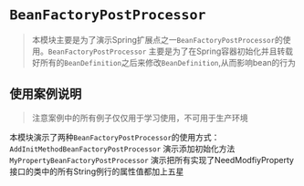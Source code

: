 # `BeanFactoryPostProcessor`
> 本模块主要是为了演示Spring扩展点之一`BeanFactoryPostProcessor`的使用。`BeanFactoryPostProcessor`
主要是为了在Spring容器初始化并且转载好所有的`BeanDefinition`之后来修改`BeanDefinition`,从而影响bean的行为


## 使用案例说明

> 注意案例中的所有例子仅仅用于学习使用，不可用于生产环境

本模块演示了两种`BeanFactoryPostProcessor`的使用方式：
`AddInitMethodBeanFactoryPostProcessor`  演示添加初始化方法
`MyPropertyBeanFactoryPostProcessor`  演示把所有实现了NeedModfiyProperty接口的类中的所有String例行的属性值都加上五星